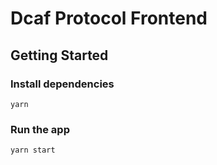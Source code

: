 # Dcaf Protocol Frontend

## Getting Started

### Install dependencies

```
yarn
```

### Run the app

```
yarn start
```